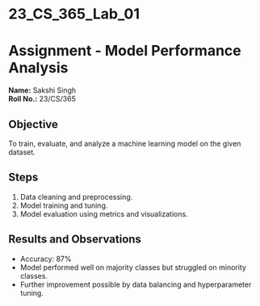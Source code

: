 # 23_CS_365_Lab_01
# Assignment - Model Performance Analysis  
**Name:** Sakshi Singh  
**Roll No.:** 23/CS/365  

## Objective  
To train, evaluate, and analyze a machine learning model on the given dataset.

## Steps  
1. Data cleaning and preprocessing.  
2. Model training and tuning.  
3. Model evaluation using metrics and visualizations.  

## Results and Observations  
- Accuracy: 87%  
- Model performed well on majority classes but struggled on minority classes.  
- Further improvement possible by data balancing and hyperparameter tuning.
